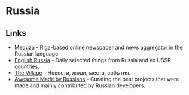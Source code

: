 # Russia

## Links

- [Meduza](https://meduza.io/) - Riga-based online newspaper and news aggregator in the Russian language.
- [English Russia](https://englishrussia.com/) - Daily selected things from Russia and ex USSR countries.
- [The Village](https://www.the-village.ru/) - Новости, люди, места, события.
- [Awesome Made by Russians](https://github.com/igoradamenko/awesome-made-by-russians) - Curating the best projects that were made and mainly contributed by Russian developers.